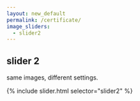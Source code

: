 ```yaml
---
layout: new_default
permalink: /certificate/
image_sliders:
  - slider2
---
```


## slider 2

same images, different settings.

{% include slider.html selector="slider2" %}

